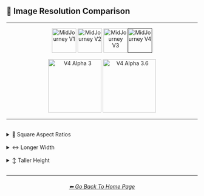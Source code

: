 <h2>📏 Image Resolution Comparison</h2>

<hr><!--------------->

<div align="center">

[<img src="https://github.com/willwulfken/MidJourney-Styles-and-Keywords-Reference/blob/main/Images/Repo_Parts/Buttons/Version_Buttons/button_version_V1_inactive.webp?raw=true" alt="MidJourney V1" height="64" />](https://github.com/willwulfken/MidJourney-Styles-and-Keywords-Reference/blob/main/Pages/MJ_V1/Comparison_Pages/Image_Resolution_and_Upscaling/Image_Resolution_Comparison.md)
[<img src="https://github.com/willwulfken/MidJourney-Styles-and-Keywords-Reference/blob/main/Images/Repo_Parts/Buttons/Version_Buttons/button_version_V2_inactive.webp?raw=true" alt="MidJourney V2" height="64" />](https://github.com/willwulfken/MidJourney-Styles-and-Keywords-Reference/blob/main/Pages/MJ_V2/Comparison_Pages/Image_Resolution_and_Upscaling/Image_Resolution_Comparison.md)
[<img src="https://github.com/willwulfken/MidJourney-Styles-and-Keywords-Reference/blob/main/Images/Repo_Parts/Buttons/Version_Buttons/button_version_V3_inactive.webp?raw=true" alt="MidJourney V3" height="64" />](https://github.com/willwulfken/MidJourney-Styles-and-Keywords-Reference/blob/main/Pages/MJ_V3/Comparison_Pages/Image_Resolution_and_Upscaling/Image_Resolution_Comparison.md)[<img src="https://github.com/willwulfken/MidJourney-Styles-and-Keywords-Reference/blob/main/Images/Repo_Parts/Buttons/Version_Buttons/button_version_V4_active.webp?raw=true" alt="MidJourney V4" height="64" />]()

[<img src="https://github.com/willwulfken/MidJourney-Styles-and-Keywords-Reference/blob/main/Images/Repo_Parts/Buttons/Comparison_Page_Buttons/Subgroups/V4_Alpha_Versions/button_V4_alpha_3_inactive.webp?raw=true" alt="V4 Alpha 3" width="140.5" />](https://github.com/willwulfken/MidJourney-Styles-and-Keywords-Reference/blob/main/Pages/MJ_V4/Comparison_Pages/Image_Resolution_and_Upscaling/Image_Resolution_Comparison/Older_Versions/V4_Alpha_3.md)
[<img src="https://github.com/willwulfken/MidJourney-Styles-and-Keywords-Reference/blob/main/Images/Repo_Parts/Buttons/Comparison_Page_Buttons/Subgroups/V4_Alpha_Versions/button_V4_alpha_3.6_active.webp?raw=true" alt="V4 Alpha 3.6" width="140.5" />](https://github.com/willwulfken/MidJourney-Styles-and-Keywords-Reference/blob/main/Pages/MJ_V4/Comparison_Pages/Image_Resolution_and_Upscaling/Image_Resolution_Comparison/Image_Resolution_Comparison.md)

</div>

<hr>
<br>

<details><summary>🔳 Square Aspect Ratios</summary><p><div align="center">

<table>
	<tr align=center valign=middle>
		<th width=128>ar 1:1</th>
		<td><img src="https://github.com/willwulfken/MidJourney-Styles-and-Keywords-Reference/blob/main/Images/MJ_V4/V4_Alpha_3.6/Comparison_Page_Images/Image_Resolution_Comparison/Sphere_ar1-1.png?raw=true" width="256" /><p><code>1024x1024</code></p></td>
	</tr>
</table>

</div></p></details>

<br>

<details><summary>↔ Longer Width</summary><p><div align="center">

<table>
	<tr align=center valign=middle>
		<th width=128>ar 12-11</th>
		<td><img src="https://github.com/willwulfken/MidJourney-Styles-and-Keywords-Reference/blob/main/Images/MJ_V4/V4_Alpha_3.6/Comparison_Page_Images/Image_Resolution_Comparison/Sphere_ar12-11.png?raw=true" width="272" /><p><code>1088x1024</code></p></td>
	</tr>
	<tr align=center valign=middle>
		<th>ar 8-7</th>
		<td><img src="https://github.com/willwulfken/MidJourney-Styles-and-Keywords-Reference/blob/main/Images/MJ_V4/V4_Alpha_3.6/Comparison_Page_Images/Image_Resolution_Comparison/Sphere_ar8-7.png?raw=true" width="288" /><p><code>1152x1024</code></p></td>
	</tr>
	<tr align=center valign=middle>
		<th>ar 6-5</th>
		<td><img src="https://github.com/willwulfken/MidJourney-Styles-and-Keywords-Reference/blob/main/Images/MJ_V4/V4_Alpha_3.6/Comparison_Page_Images/Image_Resolution_Comparison/Sphere_ar6-5.png?raw=true" width="304" /><p><code>1216x1024</code></p></td>
	</tr>
	<tr align=center valign=middle>
		<th>ar 5-4</th>
		<td><img src="https://github.com/willwulfken/MidJourney-Styles-and-Keywords-Reference/blob/main/Images/MJ_V4/V4_Alpha_3.6/Comparison_Page_Images/Image_Resolution_Comparison/Sphere_ar5-4.png?raw=true" width="320" /><p><code>1280x1024</code></p></td>
	</tr>
	<tr align=center valign=middle>
		<th>ar 4-3</th>
		<td><img src="https://github.com/willwulfken/MidJourney-Styles-and-Keywords-Reference/blob/main/Images/MJ_V4/V4_Alpha_3.6/Comparison_Page_Images/Image_Resolution_Comparison/Sphere_ar4-3.png?raw=true" width="336" /><p><code>1344x1024</code></p></td>
	</tr>
	<tr align=center valign=middle>
		<th>ar 7-5</th>
		<td><img src="https://github.com/willwulfken/MidJourney-Styles-and-Keywords-Reference/blob/main/Images/MJ_V4/V4_Alpha_3.6/Comparison_Page_Images/Image_Resolution_Comparison/Sphere_ar7-5.png?raw=true" width="352" /><p><code>1408x1024</code></p></td>
	</tr>
	<tr align=center valign=middle>
		<th>ar 10-7</th>
		<td><img src="https://github.com/willwulfken/MidJourney-Styles-and-Keywords-Reference/blob/main/Images/MJ_V4/V4_Alpha_3.6/Comparison_Page_Images/Image_Resolution_Comparison/Sphere_ar10-7.png?raw=true" width="368" /><p><code>1472x1024</code></p></td>
	</tr>
	<tr align=center valign=middle>
		<th>ar 3-2</th>
		<td><img src="https://github.com/willwulfken/MidJourney-Styles-and-Keywords-Reference/blob/main/Images/MJ_V4/V4_Alpha_3.6/Comparison_Page_Images/Image_Resolution_Comparison/Sphere_ar3-2.png?raw=true" width="384" /><p><code>1536x1024</code></p></td>
	</tr>
	<tr align=center valign=middle>
		<th>ar 11-7</th>
		<td><img src="https://github.com/willwulfken/MidJourney-Styles-and-Keywords-Reference/blob/main/Images/MJ_V4/V4_Alpha_3.6/Comparison_Page_Images/Image_Resolution_Comparison/Sphere_ar11-7.png?raw=true" width="400" /><p><code>1600x1024</code></p></td>
	</tr>
	<tr align=center valign=middle>
		<th>ar 8-5</th>
		<td><img src="https://github.com/willwulfken/MidJourney-Styles-and-Keywords-Reference/blob/main/Images/MJ_V4/V4_Alpha_3.6/Comparison_Page_Images/Image_Resolution_Comparison/Sphere_ar8-5.png?raw=true" width="416" /><p><code>1664x1024</code></p></td>
	</tr>
	<tr align=center valign=middle>
		<th>ar 5-3</th>
		<td><img src="https://github.com/willwulfken/MidJourney-Styles-and-Keywords-Reference/blob/main/Images/MJ_V4/V4_Alpha_3.6/Comparison_Page_Images/Image_Resolution_Comparison/Sphere_ar5-3.png?raw=true" width="432" /><p><code>1728x1024</code></p></td>
	</tr>
	<tr align=center valign=middle>
		<th>ar 7-4</th>
		<td><img src="https://github.com/willwulfken/MidJourney-Styles-and-Keywords-Reference/blob/main/Images/MJ_V4/V4_Alpha_3.6/Comparison_Page_Images/Image_Resolution_Comparison/Sphere_ar7-4.png?raw=true" width="448" /><p><code>1792x1024</code></p></td>
	</tr>
	<tr align=center valign=middle>
		<th>ar 9-5</th>
		<td><img src="https://github.com/willwulfken/MidJourney-Styles-and-Keywords-Reference/blob/main/Images/MJ_V4/V4_Alpha_3.6/Comparison_Page_Images/Image_Resolution_Comparison/Sphere_ar9-5.png?raw=true" width="464" /><p><code>1856x1024</code></p></td>
	</tr>
	<tr align=center valign=middle>
		<th>ar 13-7</th>
		<td><img src="https://github.com/willwulfken/MidJourney-Styles-and-Keywords-Reference/blob/main/Images/MJ_V4/V4_Alpha_3.6/Comparison_Page_Images/Image_Resolution_Comparison/Sphere_ar13-7.png?raw=true" width="480" /><p><code>1920x1024</code></p></td>
	</tr>
	<tr align=center valign=middle>
		<th>ar 2-1</th>
		<td><img src="https://github.com/willwulfken/MidJourney-Styles-and-Keywords-Reference/blob/main/Images/MJ_V4/V4_Alpha_3.6/Comparison_Page_Images/Image_Resolution_Comparison/Sphere_ar2-1.png?raw=true" width="512" /><p><code>2048x1024</code></p></td>
	</tr>
</table>

</div></p></details>

<br>

<details><summary>↕ Taller Height</summary><p><div align="center">

<table>
	<tr align=center valign=middle>
		<th width=128>ar 11-12</th>
		<td><img src="https://github.com/willwulfken/MidJourney-Styles-and-Keywords-Reference/blob/main/Images/MJ_V4/V4_Alpha_3.6/Comparison_Page_Images/Image_Resolution_Comparison/Sphere_ar11-12.png?raw=true" width="256" /><p><code>1024x1088</code></p></td>
	</tr>
	<tr align=center valign=middle>
		<th>ar 7-8</th>
		<td><img src="https://github.com/willwulfken/MidJourney-Styles-and-Keywords-Reference/blob/main/Images/MJ_V4/V4_Alpha_3.6/Comparison_Page_Images/Image_Resolution_Comparison/Sphere_ar7-8.png?raw=true" width="256" /><p><code>1024x1152</code></p></td>
	</tr>
	<tr align=center valign=middle>
		<th>ar 5-6</th>
		<td><img src="https://github.com/willwulfken/MidJourney-Styles-and-Keywords-Reference/blob/main/Images/MJ_V4/V4_Alpha_3.6/Comparison_Page_Images/Image_Resolution_Comparison/Sphere_ar5-6.png?raw=true" width="256" /><p><code>1024x1216</code></p></td>
	</tr>
	<tr align=center valign=middle>
		<th>ar 4-5</th>
		<td><img src="https://github.com/willwulfken/MidJourney-Styles-and-Keywords-Reference/blob/main/Images/MJ_V4/V4_Alpha_3.6/Comparison_Page_Images/Image_Resolution_Comparison/Sphere_ar4-5.png?raw=true" width="256" /><p><code>1024x1280</code></p></td>
	</tr>
	<tr align=center valign=middle>
		<th>ar 3-4</th>
		<td><img src="https://github.com/willwulfken/MidJourney-Styles-and-Keywords-Reference/blob/main/Images/MJ_V4/V4_Alpha_3.6/Comparison_Page_Images/Image_Resolution_Comparison/Sphere_ar3-4.png?raw=true" width="256" /><p><code>1024x1344</code></p></td>
	</tr>
	<tr align=center valign=middle>
		<th>ar 5-7</th>
		<td><img src="https://github.com/willwulfken/MidJourney-Styles-and-Keywords-Reference/blob/main/Images/MJ_V4/V4_Alpha_3.6/Comparison_Page_Images/Image_Resolution_Comparison/Sphere_ar5-7.png?raw=true" width="256" /><p><code>1024x1408</code></p></td>
	</tr>
	<tr align=center valign=middle>
		<th>ar 7-10</th>
		<td><img src="https://github.com/willwulfken/MidJourney-Styles-and-Keywords-Reference/blob/main/Images/MJ_V4/V4_Alpha_3.6/Comparison_Page_Images/Image_Resolution_Comparison/Sphere_ar7-10.png?raw=true" width="256" /><p><code>1024x1472</code></p></td>
	</tr>
	<tr align=center valign=middle>
		<th>ar 2-3</th>
		<td><img src="https://github.com/willwulfken/MidJourney-Styles-and-Keywords-Reference/blob/main/Images/MJ_V4/V4_Alpha_3.6/Comparison_Page_Images/Image_Resolution_Comparison/Sphere_ar2-3.png?raw=true" width="256" /><p><code>1024x1536</code></p></td>
	</tr>
	<tr align=center valign=middle>
		<th>ar 7-11</th>
		<td><img src="https://github.com/willwulfken/MidJourney-Styles-and-Keywords-Reference/blob/main/Images/MJ_V4/V4_Alpha_3.6/Comparison_Page_Images/Image_Resolution_Comparison/Sphere_ar7-11.png?raw=true" width="256" /><p><code>1024x1600</code></p></td>
	</tr>
	<tr align=center valign=middle>
		<th>ar 5-8</th>
		<td><img src="https://github.com/willwulfken/MidJourney-Styles-and-Keywords-Reference/blob/main/Images/MJ_V4/V4_Alpha_3.6/Comparison_Page_Images/Image_Resolution_Comparison/Sphere_ar5-8.png?raw=true" width="256" /><p><code>1024x1664</code></p></td>
	</tr>
	<tr align=center valign=middle>
		<th>ar 3-5</th>
		<td><img src="https://github.com/willwulfken/MidJourney-Styles-and-Keywords-Reference/blob/main/Images/MJ_V4/V4_Alpha_3.6/Comparison_Page_Images/Image_Resolution_Comparison/Sphere_ar3-5.png?raw=true" width="256" /><p><code>1024x1728</code></p></td>
	</tr>
	<tr align=center valign=middle>
		<th>ar 4-7</th>
		<td><img src="https://github.com/willwulfken/MidJourney-Styles-and-Keywords-Reference/blob/main/Images/MJ_V4/V4_Alpha_3.6/Comparison_Page_Images/Image_Resolution_Comparison/Sphere_ar4-7.png?raw=true" width="256" /><p><code>1024x1792</code></p></td>
	</tr>
	<tr align=center valign=middle>
		<th>ar 5-9</th>
		<td><img src="https://github.com/willwulfken/MidJourney-Styles-and-Keywords-Reference/blob/main/Images/MJ_V4/V4_Alpha_3.6/Comparison_Page_Images/Image_Resolution_Comparison/Sphere_ar5-9.png?raw=true" width="256" /><p><code>1024x1856</code></p></td>
	</tr>
	<tr align=center valign=middle>
		<th>ar 7-13</th>
		<td><img src="https://github.com/willwulfken/MidJourney-Styles-and-Keywords-Reference/blob/main/Images/MJ_V4/V4_Alpha_3.6/Comparison_Page_Images/Image_Resolution_Comparison/Sphere_ar7-13.png?raw=true" width="256" /><p><code>1024x1920</code></p></td>
	</tr>
	<tr align=center valign=middle>
		<th>ar 1-2</th>
		<td><img src="https://github.com/willwulfken/MidJourney-Styles-and-Keywords-Reference/blob/main/Images/MJ_V4/V4_Alpha_3.6/Comparison_Page_Images/Image_Resolution_Comparison/Sphere_ar1-2.png?raw=true" width="256" /><p><code>1024x2048</code></p></td>
	</tr>
</table>

</div></p></details>

<br>

<hr><!--------------->
<div align="center">
<h6><a href="https://github.com/willwulfken/MidJourney-Styles-and-Keywords-Reference/blob/main/README.md">⬅ Go Back To Home Page</a></h6>
</div>